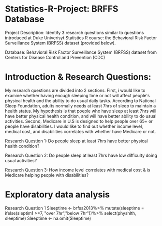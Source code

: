 # Statistics-R-Project: BRFFS Database

Project Description:
Identify 3 research questions similar to questions introduced at Duke Univerisyt Statistics R course: the Behavioral Risk Factor Surveillance System (BRFSS) dataset (provided below).

Database:
Behavioral Risk Factor Surveillance System (BRFSS) dataset from Centers for Disease Control and Prevention (CDC)


# Introduction & Research Questions:
My research questions are divided into 2 sections. 
First, i would like to examine whether having enough sleeping time or not will affect people's physical health and the ability to do usual daily tasks. According to National Sleep Foundation, adults normally needs at least 7hrs of sleep to maintain a health status. My hypothesis is that poeple who have sleep at least 7hrs will have better physical health condition, and will have better ability to do usual activities.
Second, Medicare in U.S is designed to help people over 65+ or people have disabilities. I would like to find out whether income level, medical cost, and disabilities correlates with whether have Medicare or not.

Research Question 1: 
Do people sleep at least 7hrs have better physical health condition?

Research Question 2: 
Do people sleep at least 7hrs have low difficulty doing usual activities?

Research Question 3:
How income level correlates with medical cost & is Medicare helping people with disabilities?

# Exploratory data analysis
Research Question 1
Sleeptime <- brfss2013%>%
  mutate(sleeptime = ifelse(sleptim1 >=7, "over 7hr","below 7hr"))%>%
  select(physhlth, sleeptime)
Sleeptime <- na.omit(Sleeptime)




